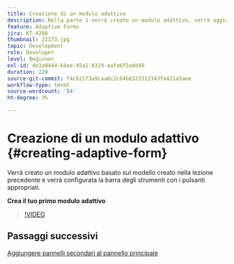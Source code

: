 ```yaml
---
title: Creazione di un modulo adattivo
description: Nella parte 1 verrà creato un modulo adattivo, verrà aggiunta e configurata una barra degli strumenti con i pulsanti appropriati.
feature: Adaptive Forms
jira: KT-4208
thumbnail: 22173.jpg
topic: Development
role: Developer
level: Beginner
exl-id: de3a0444-64ae-45a1-8329-aafa6f5add49
duration: 229
source-git-commit: f4c621f3a9caa8c2c64b8323312343fe421a5aee
workflow-type: tm+mt
source-wordcount: '54'
ht-degree: 3%

---
```


# Creazione di un modulo adattivo {#creating-adaptive-form}

Verrà creato un modulo adattivo basato sul modello creato nella lezione precedente e verrà configurata la barra degli strumenti con i pulsanti appropriati.

**Crea il tuo primo modulo adattivo**

>[!VIDEO](https://video.tv.adobe.com/v/22173?quality=12&learn=on)

## Passaggi successivi

[Aggiungere pannelli secondari al pannello principale](./configuring-root-panel-and-adding-child-panels.md)
